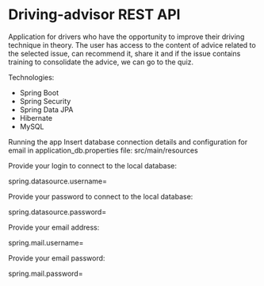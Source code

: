 # Driving-advisor REST API
Application for drivers who have the opportunity to improve their driving technique in theory. The user has access to the content of advice related to the selected issue, can recommend it, share it and if the issue contains training to consolidate the advice, we can go to the quiz.

Technologies: 

* Spring Boot
* Spring Security 
* Spring Data JPA
* Hibernate
* MySQL

Running the app
Insert database connection details and configuration for email in application_db.properties file: src/main/resources

Provide your login to connect to the local database:

spring.datasource.username=

Provide your password to connect to the local database:

spring.datasource.password=

Provide your email address:

spring.mail.username=

Provide your email password:

spring.mail.password=




